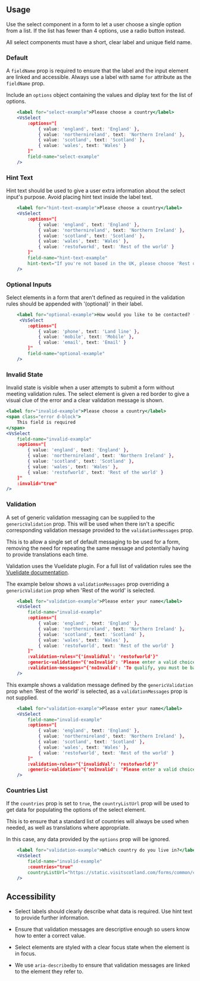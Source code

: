 ## Usage
Use the select component in a form to let a user choose a single option from a list. 
If the list has fewer than 4 options, use a radio button instead. 

All select components must have a short, clear label and unique field name.

### Default
A `fieldName` prop is required to ensure that the label and the input element are linked and accessible. Always
use a label with same `for` attribute as the `fieldName` prop. 

Include an `options` object containing the values and diplay text for the list of options.

```jsx
    <label for="select-example">Please choose a country</label>
    <VsSelect
        :options="[
            { value: 'england', text: 'England' },
            { value: 'northernireland', text: 'Northern Ireland' },
            { value: 'scotland', text: 'Scotland' },
            { value: 'wales', text: 'Wales' }
        ]"
        field-name="select-example"
    />
```

### Hint Text
Hint text should be used to give a user extra information about the select input's purpose.
Avoid placing hint text inside the label text.

```jsx
    <label for="hint-text-example">Please choose a country</label>
    <VsSelect
        :options="[
            { value: 'england', text: 'England' },
            { value: 'northernireland', text: 'Northern Ireland' },
            { value: 'scotland', text: 'Scotland' },
            { value: 'wales', text: 'Wales' },
            { value: 'restofworkd', text: 'Rest of the world' }
        ]"
        field-name="hint-text-example"
        hint-text="If you're not based in the UK, please choose 'Rest of the world'"
    />
```

### Optional Inputs
Select elements in a form that aren't defined as required in the validation rules should be
appended with '(optional)' in their label.

```jsx
    <label for="optional-example">How would you like to be contacted? (optional)</label>
     <VsSelect
        :options="[
            { value: 'phone', text: 'Land line' },
            { value: 'mobile', text: 'Mobile' },
            { value: 'email', text: 'Email' }
        ]"
        field-name="optional-example"
    />
```


### Invalid State
Invalid state is visible when a user attempts to submit a form without meeting validation rules. 
The select element is given a red border to give a visual clue of the error and a clear validation message is shown.

```jsx
<label for="invalid-example">Please choose a country</label>
<span class="error d-block">
    This field is required
</span>
<VsSelect
    field-name="invalid-example"
    :options="[
        { value: 'england', text: 'England' },
        { value: 'northernireland', text: 'Northern Ireland' },
        { value: 'scotland', text: 'Scotland' },
        { value: 'wales', text: 'Wales' },
        { value: 'restofworld', text: 'Rest of the world' }
    ]"
    :invalid="true"
/>
```

### Validation
A set of generic validation messaging can be supplied to the `genericValidation` prop. This will be used
when there isn't a specific corresponding validation message provided to the `validationMessages` prop.

This is to allow a single set of default messaging to be used for a form, removing the need for repeating
the same message and potentially having to provide translations each time.

Validation uses the Vuelidate plugin. For a full list of validation rules see the [Vuelidate documentation](https://vuelidate.js.org/#validators).

The example below shows a `validationMessages` prop overriding a `genericValidation` prop when 'Rest of the world' is selected.

```jsx
    <label for="validation-example">Please enter your name</label>
    <VsSelect
        field-name="invalid-example"
        :options="[
            { value: 'england', text: 'England' },
            { value: 'northernireland', text: 'Northern Ireland' },
            { value: 'scotland', text: 'Scotland' },
            { value: 'wales', text: 'Wales' },
            { value: 'restofworld', text: 'Rest of the world' }
        ]"
        :validation-rules="{'invalidVal': 'restofworld'}"
        :generic-validation="{'noInvalid': 'Please enter a valid choice'}"
        :validation-messages="{'noInvalid': 'To qualify, you must be based in the UK'}"
    />
```

This example shows a validation message defined by the `genericValidation` prop when 'Rest of the world' is selected,
as a `validationMessages` prop is not supplied.

```jsx
    <label for="validation-example">Please enter your name</label>
    <VsSelect
        field-name="invalid-example"
        :options="[
            { value: 'england', text: 'England' },
            { value: 'northernireland', text: 'Northern Ireland' },
            { value: 'scotland', text: 'Scotland' },
            { value: 'wales', text: 'Wales' },
            { value: 'restofworld', text: 'Rest of the world' }
        ]"
        :validation-rules="{'invalidVal': 'restofworld'}"
        :generic-validation="{'noInvalid': 'Please enter a valid choice'}"
    />
```

### Countries List
If the `countries` prop is set to `true`, the `countryListUrl` prop will be used to get
data for populating the options of the select element.

This is to ensure that a standard list of countries will always be used when needed, as well as translations where appropriate.

In this case, any data provided by the `options` prop will be ignored.

```jsx
    <label for="validation-example">Which country do you live in?</label>
    <VsSelect
        field-name="invalid-example"
        :countries="true"
        countryListUrl="https://static.visitscotland.com/forms/common/countries.json"
    />
```


## Accessibility
- Select labels should clearly describe what data is required. Use hint text to provide further information.

- Ensure that validation messages are descriptive enough so users know how to enter a correct value.

- Select elements are styled with a clear focus state when the element is in focus.

- We use `aria-describedby` to ensure that validation messages are linked to the element they refer to.